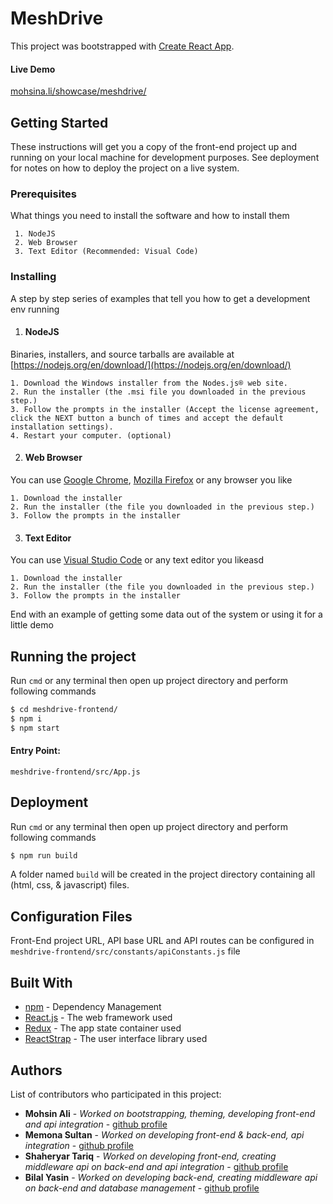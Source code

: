 # MeshDrive
This project was bootstrapped with [Create React App](https://github.com/facebookincubator/create-react-app).

#### Live Demo
[mohsina.li/showcase/meshdrive/](http://mohsina.li/showcase/meshdrive/)

## Getting Started

These instructions will get you a copy of the front-end project up and running on your local machine for development purposes. See deployment for notes on how to deploy the project on a live system.

### Prerequisites

What things you need to install the software and how to install them

```
 1. NodeJS
 2. Web Browser
 3. Text Editor (Recommended: Visual Code)
```

### Installing

A step by step series of examples that tell you how to get a development env running

 1. #### NodeJS
Binaries, installers, and source tarballs are available at [https://nodejs.org/en/download/](https://nodejs.org/en/download/)
```
1. Download the Windows installer from the Nodes.js® web site.
2. Run the installer (the .msi file you downloaded in the previous step.)
3. Follow the prompts in the installer (Accept the license agreement, click the NEXT button a bunch of times and accept the default installation settings).
4. Restart your computer. (optional)
```
 2. #### Web Browser
You can use [Google Chrome](https://www.google.com/chrome/), [Mozilla Firefox](https://www.mozilla.org/en-US/firefox/download/) or any browser you like
```
1. Download the installer
2. Run the installer (the file you downloaded in the previous step.)
3. Follow the prompts in the installer
```
3. #### Text Editor
You can use [Visual Studio Code](https://code.visualstudio.com/download) or any text editor you likeasd
```
1. Download the installer
2. Run the installer (the file you downloaded in the previous step.)
3. Follow the prompts in the installer
```


End with an example of getting some data out of the system or using it for a little demo

## Running the project


Run `cmd` or any terminal then open up project directory and perform following commands

```sh
$ cd meshdrive-frontend/
$ npm i
$ npm start
```
#### Entry Point:
```
meshdrive-frontend/src/App.js
```

## Deployment

Run `cmd` or any terminal then open up project directory and perform following commands
```sh
$ npm run build
```
A folder named `build` will be created in the project directory containing all (html, css, & javascript) files. 

## Configuration Files
Front-End project URL, API base URL and API routes can be configured in `meshdrive-frontend/src/constants/apiConstants.js` file

## Built With

* [npm](https://www.npmjs.com/) - Dependency Management
* [React.js](https://reactjs.org/) - The web framework used
* [Redux](https://redux.js.org/) - The app state container used
* [ReactStrap](https://reactstrap.github.io/) - The user interface library used


## Authors
List of  contributors who participated in this project:
* **Mohsin Ali** - *Worked on bootstrapping, theming, developing front-end and api integration* - [github profile](https://github.com/mohsinalipro)
* **Memona Sultan** - *Worked on developing front-end & back-end, api integration* - [github profile](https://github.com/memona008)
* **Shaheryar Tariq** - *Worked on developing front-end, creating middleware api on back-end and api integration* - [github profile](https://github.com/shaheryar1)
* **Bilal Yasin** - *Worked on developing back-end, creating middleware api on back-end and database management* - [github profile](https://github.com/shaheryar1)
